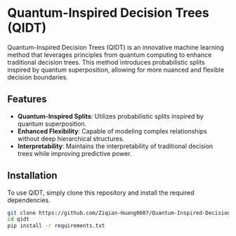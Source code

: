 # Quantum-Inspired Decision Trees (QIDT)

Quantum-Inspired Decision Trees (QIDT) is an innovative machine learning method that leverages principles from quantum computing to enhance traditional decision trees. This method introduces probabilistic splits inspired by quantum superposition, allowing for more nuanced and flexible decision boundaries.

## Features

- **Quantum-Inspired Splits**: Utilizes probabilistic splits inspired by quantum superposition.
- **Enhanced Flexibility**: Capable of modeling complex relationships without deep hierarchical structures.
- **Interpretability**: Maintains the interpretability of traditional decision trees while improving predictive power.

## Installation

To use QIDT, simply clone this repository and install the required dependencies.

```bash
git clone https://github.com/Ziqian-Huang0607/Quantum-Inspired-Decision-Trees-QIDT-.git
cd qidt
pip install -r requirements.txt
